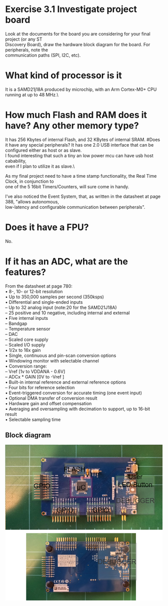 # Exercise 3.1 Investigate project board
Look at the documents for the board you are considering for your final project (or any ST\
Discovery Board), draw the hardware block diagram for the board. For peripherals, note the\
communication paths (SPI, I2C, etc).

# What kind of processor is it
It is a SAMD21j18A produced by microchip, with an Arm Cortex-M0+ CPU running at up to 48 MHz.\
# How much Flash and RAM does it have? Any other memory type?
It has 256 Kbytes of internal Flash, and 32 KBytes of internal SRAM.
#Does it have any special peripherals?
It has one 2.0 USB interface that can be configured either as host or as slave.\
I found interesting that such a tiny an low power mcu can have usb host cabability,\
even if I plan to utilize it as slave.\

As my final project need to have a time stamp functionality, the Real Time Clock, in conjunction to\
one of the 5 16bit Timers/Counters, will sure come in handy.

I've also noticed the Event System, that, as written in the datasheet at page 388, "allows autonomous,\
low-latency and configurable communication between peripherals".

# Does it have a FPU?
No.

# If it has an ADC, what are the features?
From the datasheet at page 780:\
• 8-, 10- or 12-bit resolution\
• Up to 350,000 samples per second (350ksps)\
• Differential and single-ended inputs\
– Up to 32 analog input (note:20 for the SAMD21J18A)\
– 25 positive and 10 negative, including internal and external\
• Five internal inputs\
– Bandgap\
– Temperature sensor\
– DAC\
– Scaled core supply\
– Scaled I/O supply\
• 1/2x to 16x gain\
• Single, continuous and pin-scan conversion options\
• Windowing monitor with selectable channel\
• Conversion range:\
– Vref [1v to VDDANA - 0.6V]\
– ADCx * GAIN [0V to -Vref ]\
• Built-in internal reference and external reference options\
– Four bits for reference selection\
• Event-triggered conversion for accurate timing (one event input)\
• Optional DMA transfer of conversion result\
• Hardware gain and offset compensation\
• Averaging and oversampling with decimation to support, up to 16-bit result\
• Selectable sampling time


## Block diagram 
![HWDiag](E3.1/Images/BlockDiagram.png)



